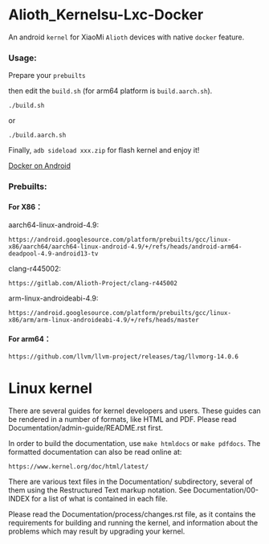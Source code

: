 
# Alioth_Kernelsu-Lxc-Docker

An android `kernel` for XiaoMi `Alioth` devices with native `docker` feature.



### Usage:
Prepare your `prebuilts`

then edit the `build.sh` (for arm64 platform is `build.aarch.sh`).

```
./build.sh
```

or
```
./build.aarch.sh
```

Finally, `adb sideload xxx.zip` for flash kernel and enjoy it!

[Docker on Android](https://gist.github.com/tomxi1997/f1f8692342e57272d7aa8a1e9829c978)

### Prebuilts:
#### For X86：
aarch64-linux-android-4.9:
```
https://android.googlesource.com/platform/prebuilts/gcc/linux-x86/aarch64/aarch64-linux-android-4.9/+/refs/heads/android-arm64-deadpool-4.9-android13-tv
```

clang-r445002:
```
https://gitlab.com/Alioth-Project/clang-r445002
```

arm-linux-androideabi-4.9:
```
https://android.googlesource.com/platform/prebuilts/gcc/linux-x86/arm/arm-linux-androideabi-4.9/+/refs/heads/master
```


#### For arm64：
```
https://github.com/llvm/llvm-project/releases/tag/llvmorg-14.0.6
```




# Linux kernel


There are several guides for kernel developers and users. These guides can
be rendered in a number of formats, like HTML and PDF. Please read
Documentation/admin-guide/README.rst first.

In order to build the documentation, use ``make htmldocs`` or
``make pdfdocs``.  The formatted documentation can also be read online at:

    https://www.kernel.org/doc/html/latest/

There are various text files in the Documentation/ subdirectory,
several of them using the Restructured Text markup notation.
See Documentation/00-INDEX for a list of what is contained in each file.

Please read the Documentation/process/changes.rst file, as it contains the
requirements for building and running the kernel, and information about
the problems which may result by upgrading your kernel.
